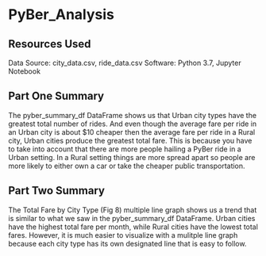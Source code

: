 # PyBer_Analysis

## Resources Used
Data Source: city_data.csv, ride_data.csv
Software: Python 3.7, Jupyter Notebook

## Part One Summary
The pyber_summary_df DataFrame shows us that Urban city types have the greatest total number of rides. And even though the average fare per ride in an Urban city is about $10 cheaper then the average fare per ride in a Rural city, Urban cities produce the greatest total fare. This is because you have to take into account that there are more people hailing a PyBer ride in a Urban setting. In a Rural setting things are more spread apart so people are more likely to either own a car or take the cheaper public transportation. 

## Part Two Summary
The Total Fare by City Type (Fig 8) multiple line graph shows us a trend that is similar to what we saw in the pyber_summary_df DataFrame. Urban cities have the highest total fare per month, while Rural cities have the lowest total fares. However, it is much easier to visualize with a mulitple line graph because each city type has its own designated line that is easy to follow.
